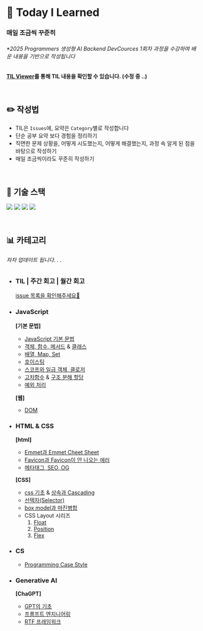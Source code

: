 # 📅 Today I Learned

### 매일 조금씩 꾸준히

###### _\*2025 Programmers 생성형 AI Backend DevCources 1회차 과정을 수강하며 배운 내용을 기반으로 작성됩니다_

<b> [TIL Viewer](https://s0ooo0k.github.io/TIL/)를 통해 TIL 내용을 확인할 수 있습니다. (수정 중 ..) </b>

<br>

## ✏️ 작성법

- TIL은 `Issues`에, 요약은 `Category`별로 작성합니다
- 단순 공부 요약 보다 경험을 정리하기
- 직면한 문제 상황을, 어떻게 시도했는지, 어떻게 해결했는지, 과정 속 알게 된 점을 바탕으로 작성하기
- 매일 조금씩이라도 꾸준히 작성하기

<br>

## 🔋 기술 스택

<img src="https://img.shields.io/badge/Django-092E20?style=for-the-badge&logo=Django&logoColor=white"> <img src="https://img.shields.io/badge/Python-3776AB?style=for-the-badge&logo=Python&logoColor=white"> <img src="https://img.shields.io/badge/HTML-E34F26?style=for-the-badge&logo=HTML5&logoColor=white"> <img src="https://img.shields.io/badge/javascript-F7DF1E?style=for-the-badge&logo=javascrpipt&logoColor=white">

<br>

## 📊 카테고리

###### 차차 업데이트 됩니다. . .

- ### TIL | 주간 회고 | 월간 회고
  [issue 목록을 확인해주세요🚀](https://github.com/s0ooo0k/TIL/issues)

- ### JavaScript
  **[기본 문법]**  
  - [JavaScript 기본 문법](https://github.com/s0ooo0k/TIL/blob/main/JavaScript/basic_syntax/basic.md)
  - [객체, 함수, 메서드](https://github.com/s0ooo0k/TIL/blob/main/JavaScript/basic_syntax/Function_Method.md) &  [클래스](https://github.com/s0ooo0k/TIL/blob/main/JavaScript/basic_syntax/Class.md)
  - [배열, Map, Set](https://github.com/s0ooo0k/TIL/blob/main/JavaScript/basic_syntax/Array_Map_Set.md)
  - [호이스팅](https://github.com/s0ooo0k/TIL/blob/main/JavaScript/basic_syntax/Hoisting.md)
  - [스코프와 일급 객체, 클로저](https://github.com/s0ooo0k/TIL/blob/main/JavaScript/basic_syntax/Hoisting.md)
  - [고차함수](https://github.com/s0ooo0k/TIL/blob/main/JavaScript/basic_syntax/Highorder_Function.md) & [구조 분해 할당](https://github.com/s0ooo0k/TIL/blob/main/JavaScript/basic_syntax/destructuring_assignment.md)
  - [예외 처리](https://github.com/s0ooo0k/TIL/blob/main/JavaScript/basic_syntax/trycatch_throw.md)
    
  **[웹]**  
  - [DOM](https://github.com/s0ooo0k/TIL/blob/main/JavaScript/web/DOM.md)
  
- ### HTML & CSS 
  **[html]**
  - [Emmet과 Emmet Cheet Sheet](https://github.com/s0ooo0k/TIL/blob/main/html_css/html/html_emmet.md)
  - [Favicon과 Favicon이 안 나오는 에러](https://github.com/s0ooo0k/TIL/blob/main/html_css/html/Favicon.md)
  - [메타태그, SEO, OG](https://github.com/s0ooo0k/TIL/blob/main/html_css/html/MetaTag_SEO_OG.md)
 
  **[CSS]**
  - [css 기초](https://github.com/s0ooo0k/TIL/blob/main/html_css/css/css_basic.md) & [상속과 Cascading](https://github.com/s0ooo0k/TIL/blob/main/html_css/css/cascading.md)
  - [선택자(Selector)](https://github.com/s0ooo0k/TIL/blob/main/html_css/css/selector.md)
  - [box model과 마진병합](https://github.com/s0ooo0k/TIL/blob/main/html_css/css/box_model.md)
  - CSS Layout 시리즈
      1. [Float](https://github.com/s0ooo0k/TIL/blob/main/html_css/css/layout_float.md)
      2. [Position](https://github.com/s0ooo0k/TIL/blob/main/html_css/css/layout_position.md)
      3. [Flex](https://github.com/s0ooo0k/TIL/blob/main/html_css/css/layout_flex.md)
- ### CS
   - [Programming Case Style](https://github.com/s0ooo0k/TIL/blob/main/CS/Case_Style.md)

- ### Generative AI
  **[ChaGPT]**
  - [GPT의 기초](https://github.com/s0ooo0k/TIL/blob/main/Generative%20AI/ChatGPT/ChatGPT_basic.md)
  - [프롬프트 엔지니어링](https://github.com/s0ooo0k/TIL/blob/main/Generative%20AI/ChatGPT/Prompt_Engineering.md)
  - [RTF 프레임워크](https://github.com/s0ooo0k/TIL/blob/main/Generative%20AI/ChatGPT/RTF_Framewok.md)
<br>
